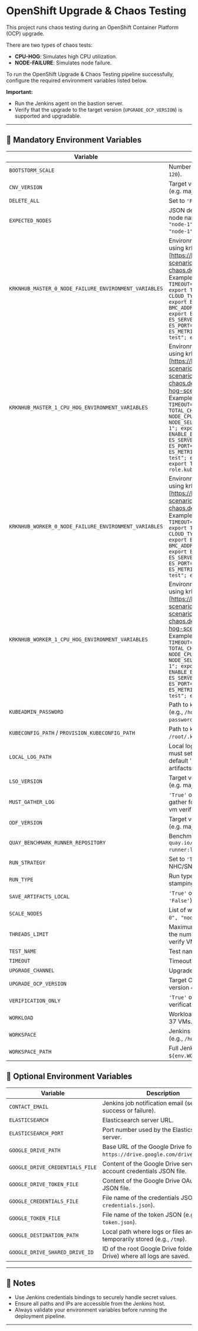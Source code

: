 # OpenShift Upgrade & Chaos Testing

This project runs chaos testing during an OpenShift Container Platform (OCP) upgrade.

There are two types of chaos tests:
- **CPU-HOG**: Simulates high CPU utilization.
- **NODE-FAILURE**: Simulates node failure.

To run the OpenShift Upgrade & Chaos Testing pipeline successfully, configure the required environment variables listed below.

**Important:**
- Run the Jenkins agent on the bastion server.
- Verify that the upgrade to the target version (`UPGRADE_OCP_VERSION`) is supported and upgradable.

---

## 🚨 Mandatory Environment Variables
| Variable                                        | Description                                                                                                                                                                                                                                                                                                                                                                                                                                                                                                                                                                                                                                                                                                          |
|-------------------------------------------------|----------------------------------------------------------------------------------------------------------------------------------------------------------------------------------------------------------------------------------------------------------------------------------------------------------------------------------------------------------------------------------------------------------------------------------------------------------------------------------------------------------------------------------------------------------------------------------------------------------------------------------------------------------------------------------------------------------------------|
| `BOOTSTORM_SCALE`                               | Number of VMs to scale during bootstorm (e.g., `120`).                                                                                                                                                                                                                                                                                                                                                                                                                                                                                                                                                                                                                                                               |
| `CNV_VERSION`                                   | Target version for the CNV Operator upgrade.  (e.g. major version 4.18)                                                                                                                                                                                                                                                                                                                                                                                                                                                                                                                                                                                                                                              |
| `DELETE_ALL`                                    | Set to `'False'` to retain running VMs.                                                                                                                                                                                                                                                                                                                                                                                                                                                                                                                                                                                                                                                                              |
| `EXPECTED_NODES`                                | JSON defining expected master and worker node names, e.g., `{ "master": ["node-0", "node-1", "node-2"], "worker": ["node-0", "node-1", "node-2"] }`.                                                                                                                                                                                                                                                                                                                                                                                                                                                                                                                                                                 |
| `KRKNHUB_MASTER_0_NODE_FAILURE_ENVIRONMENT_VARIABLES` | Environment variables for master node failure using krkn-hub:<br>[https://krkn-chaos.dev/docs/scenarios/node-scenarios/](https://krkn-chaos.dev/docs/scenarios/node-scenarios/)<br>Example: `export UUID="1234"; export TIMEOUT="3600"; export DURATION="600"; export TOTAL_CHAOS_DURATION="600"; export CLOUD_TYPE="bm"; export BMC_USER="user"; export BMC_PASSWORD="password"; export BMC_ADDR="ip"; export NODE_NAME="node-0"; export ENABLE_ES="True"; export ES_SERVER="elastic_server_name"; export ES_PORT="9200"; export ES_METRICS_INDEX="krkn-hub-master-failure-test"; export ES_COLLECT_METRICS="True"`                                                                                                 |
| `KRKNHUB_MASTER_1_CPU_HOG_ENVIRONMENT_VARIABLES` | Environment variables for master CPU hog using krkn-hub:<br>[https://krkn-chaos.dev/docs/scenarios/hog-scenarios/cpu-hog-scenario/cpu-hog-scenario-krkn-hub/](https://krkn-chaos.dev/docs/scenarios/hog-scenarios/cpu-hog-scenario/cpu-hog-scenario-krkn-hub/)<br>Example: `export UUID="1234"; export TIMEOUT="3600"; export TOTAL_CHAOS_DURATION="600"; export NODE_CPU_PERCENTAGE="90"; export NODE_SELECTOR="kubernetes.io/hostname=node-1"; export NUMBER_OF_NODES="1"; export ENABLE_ES="True"; export ES_SERVER="elastic_server_name"; export ES_PORT="9200"; export ES_METRICS_INDEX="krkn-hub-master-cpu-hog-test"; export ES_COLLECT_METRICS="True"; export TAINTS=["node-role.kubernetes.io/master:NoSchedule"]` |
| `KRKNHUB_WORKER_0_NODE_FAILURE_ENVIRONMENT_VARIABLES` | Environment variables for worker node failure using krkn-hub:<br>[https://krkn-chaos.dev/docs/scenarios/node-scenarios/](https://krkn-chaos.dev/docs/scenarios/node-scenarios/)<br>Example: `export UUID="1234"; export TIMEOUT="3600"; export DURATION="600"; export TOTAL_CHAOS_DURATION="600"; export CLOUD_TYPE="bm"; export BMC_USER="user"; export BMC_PASSWORD="password"; export BMC_ADDR="ip"; export NODE_NAME="node-0"; export ENABLE_ES="True"; export ES_SERVER="elastic_server_name"; export ES_PORT="9200"; export ES_METRICS_INDEX="krkn-hub-worker-failure-test"; export ES_COLLECT_METRICS="True"`                                                                                                 |
| `KRKNHUB_WORKER_1_CPU_HOG_ENVIRONMENT_VARIABLES` | Environment variables for worker CPU hog using krkn-hub:<br>[https://krkn-chaos.dev/docs/scenarios/hog-scenarios/cpu-hog-scenario/cpu-hog-scenario-krkn-hub/](https://krkn-chaos.dev/docs/scenarios/hog-scenarios/cpu-hog-scenario/cpu-hog-scenario-krkn-hub/)<br>Example: `export UUID="1234"; export TIMEOUT="3600"; export TOTAL_CHAOS_DURATION="600"; export NODE_CPU_PERCENTAGE="90"; export NODE_SELECTOR="kubernetes.io/hostname=node-1"; export NUMBER_OF_NODES="1"; export ENABLE_ES="True"; export ES_SERVER="elastic_server_name"; export ES_PORT="9200"; export ES_METRICS_INDEX="krkn-hub-worker-cpu-hog-test"; export ES_COLLECT_METRICS="True"`                                                       |
| `KUBEADMIN_PASSWORD`                            | Path to `kubeadmin-password` on the bastion host (e.g., `/home/jenkins/.kube/kubeadmin-password`).                                                                                                                                                                                                                                                                                                                                                                                                                                                                                                                                                                                                                   |
| `KUBECONFIG_PATH` / `PROVISION_KUBECONFIG_PATH` | Path to `kubeconfig` on the bastion host (e.g., `/root/.kube/config`).                                                                                                                                                                                                                                                                                                                                                                                                                                                                                                                                                                                                                                               |
| `LOCAL_LOG_PATH`                                | Local log path on bastion server for debugging, must set `SAVE_ARTIFACTS_LOCAL = 'True'`  (e.g. default '/tmp/benchmark-runner-run-artifacts')                                                                                                                                                                                                                                                                                                                                                                                                                                                                                                                                                                       |
| `LSO_VERSION`                                   | Target version for the LSO Operator upgrade.  (e.g. major version 4.18)                                                                                                                                                                                                                                                                                                                                                                                                                                                                                                                                                                                                                                              |
| `MUST_GATHER_LOG`                               | `'True'` or `'False'`; when `'True'`, collects must gather for for OCP and CNV/ODF operators in vm verification failure (default is `'False'`).                                                                                                                                                                                                                                                                                                                                                                                                                                                                                                                                                                                 |
| `ODF_VERSION`                                   | Target version for the ODF Operator upgrade.  (e.g. major version 4.18)                                                                                                                                                                                                                                                                                                                                                                                                                                                                                                                                                                                                                                              |
| `QUAY_BENCHMARK_RUNNER_REPOSITORY`              | Benchmark-runner image from Quay.io (e.g., `quay.io/benchmark-runner/benchmark-runner:latest`).                                                                                                                                                                                                                                                                                                                                                                                                                                                                                                                                                                                                                      |
| `RUN_STRATEGY`                                  | Set to `'True'` to apply `Always` runStrategy for NHC/SNR operators.                                                                                                                                                                                                                                                                                                                                                                                                                                                                                                                                                                                                                                                 |
| `RUN_TYPE`                                      | Run type identifier, typically `'chaos_ci'` for log stamping.                                                                                                                                                                                                                                                                                                                                                                                                                                                                                                                                                                                                                                                        |
| `SAVE_ARTIFACTS_LOCAL`                          | `'True'` or `'False'` to save logs locally (default is `'False'`).                                                                                                                                                                                                                                                                                                                                                                                                                                                                                                                                                                                                                                                   |
| `SCALE_NODES`                                   | List of workload nodes to scale on (e.g., `["node-0", "node-1", "node-2"]`).                                                                                                                                                                                                                                                                                                                                                                                                                                                                                                                                                                                                                                         |
| `THREADS_LIMIT`                                 | Maximum number of parallel threads; based on the number of physical CPUs on bastion, to verify VM status in parallel (e.g., `20`).                                                                                                                                                                                                                                                                                                                                                                                                                                                                                                                                                                                   |
| `TEST_NAME`                                     | Test name                                                                                                                                                                                                                                                                                                                                                                                                                                                                                                                                                                                                                                                                                                            |
| `TIMEOUT`                                       | Timeout for operations in seconds (e.g., `7200`).                                                                                                                                                                                                                                                                                                                                                                                                                                                                                                                                                                                                                                                                    |
| `UPGRADE_CHANNEL`                               | Upgrade channel: `stable` (default) or `candidate`.                                                                                                                                                                                                                                                                                                                                                                                                                                                                                                                                                                                                                                                                  |
| `UPGRADE_OCP_VERSION`                           | Target OpenShift version for upgrade. (e.g. full version 4.18.13)                                                                                                                                                                                                                                                                                                                                                                                                                                                                                                                                                                                                                                                    |
| `VERIFICATION_ONLY`                             | `'True'` or `'False'`; when `'True'`, only verification is performed (default is `'True'`).                                                                                                                                                                                                                                                                                                                                                                                                                                                                                                                                                                                                                          |
| `WORKLOAD`                                      | Workload type; use `bootstorm_vm` to run Fedora 37 VMs.                                                                                                                                                                                                                                                                                                                                                                                                                                                                                                                                                                                                                                                              |
| `WORKSPACE`                                     | Jenkins workspace path on the bastion host (e.g., `/home/jenkins`).                                                                                                                                                                                                                                                                                                                                                                                                                                                                                                                                                                                                                                                  |
| `WORKSPACE_PATH`                                | Full Jenkins job workspace path (e.g., `${env.WORKSPACE}/workspace/${env.JOB_NAME}/`).                                                                                                                                                                                                                                                                                                                                                                                                                                                                                                                                                                                                                               |

## 🔧 Optional Environment Variables
| Variable                         | Description                                                                            |
|----------------------------------| -------------------------------------------------------------------------------------- |
| `CONTACT_EMAIL`                  | Jenkins job notification email (sent on job success or failure).                       |
| `ELASTICSEARCH`                  | Elasticsearch server URL.                                                              |
| `ELASTICSEARCH_PORT`             | Port number used by the Elasticsearch server.                                          |
| `GOOGLE_DRIVE_PATH`              | Base URL of the Google Drive folder (e.g., `https://drive.google.com/drive/folders/`). |
| `GOOGLE_DRIVE_CREDENTIALS_FILE`  | Content of the Google Drive service account credentials JSON file.                     |
| `GOOGLE_DRIVE_TOKEN_FILE`        | Content of the Google Drive OAuth token JSON file.                                     |
| `GOOGLE_CREDENTIALS_FILE`        | File name of the credentials JSON (e.g., `credentials.json`).                          |
| `GOOGLE_TOKEN_FILE`              | File name of the token JSON (e.g., `token.json`).                                      |
| `GOOGLE_DESTINATION_PATH`        | Local path where logs or files are temporarily stored (e.g., `/tmp`).                  |
| `GOOGLE_DRIVE_SHARED_DRIVE_ID`   | ID of the root Google Drive folder (Shared Drive) where all logs are saved.            |

---

## 📌 Notes

- Use Jenkins credentials bindings to securely handle secret values.
- Ensure all paths and IPs are accessible from the Jenkins host.
- Always validate your environment variables before running the deployment pipeline.


---

